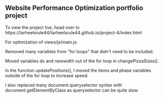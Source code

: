 ## Website Performance Optimization portfolio project

To view the project live, head over to https://tarheelsrule44/tarheelsrule44.github.io/project-4/index.html

For optimization of views/js/main.js:

Removed many variables from "for loops" that didn't need to be included.  

Moved variables dx and newwidth out of the for loop in changePizzaSizes().

In the function updatePositions(), I moved the items and phase variables outside of the for loop to increase speed. 

I also replaced many document.queryselector syntax with document.getElementByClass as queryselector can be quite slow. 


